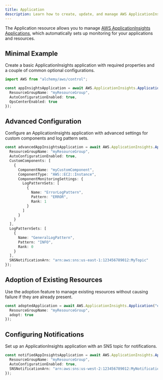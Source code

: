 ```yaml
---
title: Application
description: Learn how to create, update, and manage AWS ApplicationInsights Applications using Alchemy Cloud Control.
---
```


The Application resource allows you to manage [AWS ApplicationInsights Applications](https://docs.aws.amazon.com/applicationinsights/latest/userguide/), which automatically sets up monitoring for your applications and resources.

## Minimal Example

Create a basic ApplicationInsights application with required properties and a couple of common optional configurations.

```ts
import AWS from "alchemy/aws/control";

const appInsightsApplication = await AWS.ApplicationInsights.Application("myApplication", {
  ResourceGroupName: "myResourceGroup",
  AutoConfigurationEnabled: true,
  OpsCenterEnabled: true
});
```

## Advanced Configuration

Configure an ApplicationInsights application with advanced settings for custom components and log pattern sets.

```ts
const advancedAppInsightsApplication = await AWS.ApplicationInsights.Application("advancedApplication", {
  ResourceGroupName: "myResourceGroup",
  AutoConfigurationEnabled: true,
  CustomComponents: [
    {
      ComponentName: "myCustomComponent",
      ComponentType: "AWS::EC2::Instance",
      ComponentMonitoringSettings: {
        LogPatternSets: [
          {
            Name: "ErrorLogPattern",
            Pattern: "ERROR",
            Rank: 1
          }
        ]
      }
    }
  ],
  LogPatternSets: [
    {
      Name: "GeneralLogPattern",
      Pattern: "INFO",
      Rank: 0
    }
  ],
  SNSNotificationArn: "arn:aws:sns:us-east-1:123456789012:MyTopic"
});
```

## Adoption of Existing Resources

Use the adoption feature to manage existing resources without causing failure if they are already present.

```ts
const adoptedApplication = await AWS.ApplicationInsights.Application("existingApplication", {
  ResourceGroupName: "myResourceGroup",
  adopt: true
});
```

## Configuring Notifications

Set up an ApplicationInsights application with an SNS topic for notifications.

```ts
const notifiedAppInsightsApplication = await AWS.ApplicationInsights.Application("notifiedApplication", {
  ResourceGroupName: "myResourceGroup",
  AutoConfigurationEnabled: true,
  SNSNotificationArn: "arn:aws:sns:us-west-2:123456789012:MyNotifications"
});
```